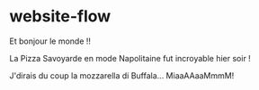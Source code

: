 # website-flow
Et bonjour le monde !!

La Pizza Savoyarde en mode Napolitaine fut incroyable hier soir !

J'dirais du coup la mozzarella di Buffala... MiaaAAaaMmmM!
